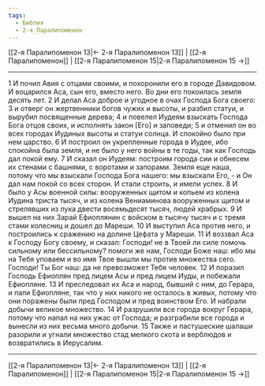 ```yaml
---
tags:
  - Библия
  - 2-я_Паралипоменон
---
```

[[2-я Паралипоменон 13|← 2-я Паралипоменон 13]] | [[2-я Паралипоменон]] | [[2-я Паралипоменон 15|2-я Паралипоменон 15 →]]

---
1 И почил Авия с отцами своими, и похоронили его в городе Давидовом. И воцарился Аса, сын его, вместо него. Во дни его покоилась земля десять лет.
2 И делал Аса доброе и угодное в очах Господа Бога своего:
3 и отверг он жертвенники богов чужих и высоты, и разбил статуи, и вырубил посвященные дерева;
4 и повелел Иудеям взыскать Господа Бога отцов своих, и исполнять закон [Его] и заповеди;
5 и отменил он во всех городах Иудиных высоты и статуи солнца. И спокойно было при нем царство.
6 И построил он укрепленные города в Иудее, ибо спокойна была земля, и не было у него войны в те годы, так как Господь дал покой ему.
7 И сказал он Иудеям: построим города сии и обнесем их стенами с башнями, с воротами и запорами. Земля еще наша, потому что мы взыскали Господа Бога нашего: мы взыскали Его, - и Он дал нам покой со всех сторон. И стали строить, и имели успех.
8 И было у Асы военной силы: вооруженных щитом и копьем из колена Иудина триста тысяч, и из колена Вениаминова вооруженных щитом и стрелявших из лука двести восемьдесят тысяч, людей храбрых.
9 И вышел на них Зарай Ефиоплянин с войском в тысячу тысяч и с тремя стами колесниц и дошел до Мареши.
10 И выступил Аса против него, и построились к сражению на долине Цефата у Мареши.
11 И воззвал Аса к Господу Богу своему, и сказал: Господи! не в Твоей ли силе помочь сильному или бессильному? помоги же нам, Господи Боже наш: ибо мы на Тебя уповаем и во имя Твое вышли мы против множества сего. Господи! Ты Бог наш: да не превозможет Тебя человек.
12 И поразил Господь Ефиоплян пред лицем Асы и пред лицем Иуды, и побежали Ефиопляне.
13 И преследовал их Аса и народ, бывший с ним, до Герара, и пали Ефиопляне, так что у них никого не осталось в живых, потому что они поражены были пред Господом и пред воинством Его. И набрали добычи великое множество.
14 И разрушили все города вокруг Герара, потому что напал на них ужас от Господа; и разграбили все города и вынесли из них весьма много добычи.
15 Также и пастушеские шалаши разорили и угнали множество стад мелкого скота и верблюдов и возвратились в Иерусалим.

---
[[2-я Паралипоменон 13|← 2-я Паралипоменон 13]] | [[2-я Паралипоменон]] | [[2-я Паралипоменон 15|2-я Паралипоменон 15 →]]